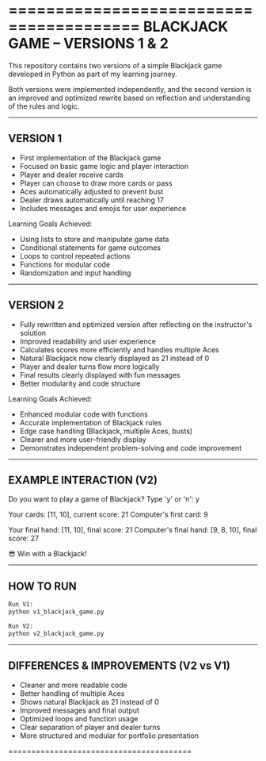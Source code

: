 ========================================
BLACKJACK GAME – VERSIONS 1 & 2
========================================

This repository contains two versions of a simple Blackjack game
developed in Python as part of my learning journey.

Both versions were implemented independently, and the second
version is an improved and optimized rewrite based on reflection
and understanding of the rules and logic.

----------------------------------------
VERSION 1
----------------------------------------

- First implementation of the Blackjack game
- Focused on basic game logic and player interaction
- Player and dealer receive cards
- Player can choose to draw more cards or pass
- Aces automatically adjusted to prevent bust
- Dealer draws automatically until reaching 17
- Includes messages and emojis for user experience

Learning Goals Achieved:
- Using lists to store and manipulate game data
- Conditional statements for game outcomes
- Loops to control repeated actions
- Functions for modular code
- Randomization and input handling

----------------------------------------
VERSION 2
----------------------------------------

- Fully rewritten and optimized version after reflecting on 
  the instructor's solution
- Improved readability and user experience
- Calculates scores more efficiently and handles multiple Aces
- Natural Blackjack now clearly displayed as 21 instead of 0
- Player and dealer turns flow more logically
- Final results clearly displayed with fun messages
- Better modularity and code structure

Learning Goals Achieved:
- Enhanced modular code with functions
- Accurate implementation of Blackjack rules
- Edge case handling (Blackjack, multiple Aces, busts)
- Clearer and more user-friendly display
- Demonstrates independent problem-solving and code improvement

----------------------------------------
EXAMPLE INTERACTION (V2)
----------------------------------------

Do you want to play a game of Blackjack? Type 'y' or 'n': y

Your cards: [11, 10], current score: 21
Computer's first card: 9

Your final hand: [11, 10], final score: 21
Computer's final hand: [9, 8, 10], final score: 27

😎 Win with a Blackjack!

----------------------------------------
HOW TO RUN
----------------------------------------
````bash
Run V1:
python v1_blackjack_game.py

Run V2:
python v2_blackjack_game.py
```` 
----------------------------------------
DIFFERENCES & IMPROVEMENTS (V2 vs V1)
----------------------------------------

- Cleaner and more readable code
- Better handling of multiple Aces
- Shows natural Blackjack as 21 instead of 0
- Improved messages and final output
- Optimized loops and function usage
- Clear separation of player and dealer turns
- More structured and modular for portfolio presentation

========================================
